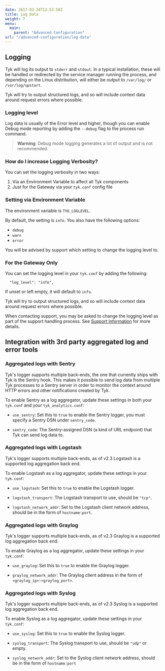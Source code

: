 ```yaml
---
date: 2017-03-24T12:53:50Z
title: Log Data
weight: 7
menu: 
  main:
    parent: "Advanced Configuration"
url: "/advanced-configuration/log-data"
---
```


## Logging

Tyk will log its output to `stderr` and `stdout`. In a typical installation, these will be handled or redirected by the service manager running the process, and depending on the Linux distribution, will either be output to `/var/log/` or `/var/log/upstart`.

Tyk will try to output structured logs, and so will include context data around request errors where possible.

### Logging level

Log data is usually of the Error level and higher, though you can enable Debug mode reporting by adding the `--debug` flag to the process run command.

> **Warning**: Debug mode logging generates a lot of output and is not recommended.

### How do I increase Logging Verbosity?

You can set the logging verbosity in two ways:

 1. Via an Environment Variable to affect all Tyk components
 2. Just for the Gateway via your `tyk.conf` config file  

### Setting via Environment Variable

The environment variable is `TYK_LOGLEVEL`.

By default, the setting is `info`. You also have the following options:

* `debug`
* `warn`
* `error`

You will be advised by support which setting to change the logging level to.

### For the Gateway Only

You can set the logging level in your `tyk.conf` by adding the following:

```{.copyWrapper}
  "log_level": "info",
```

If unset or left empty, it will default to `info`. 


Tyk will try to output structured logs, and so will include context data around request errors where possible.

When contacting support, you may be asked to change the logging level as part of the support handling process. See [Support Information](/docs/troubleshooting/tyk-gateway/support-information/) for more details.


## Integration with 3rd party aggregated log and error tools

### Aggregated logs with Sentry

Tyk's logger supports multiple back-ends, the one that currently ships with Tyk is the Sentry hook. This makes it possible to send log data from multiple Tyk processes to a Sentry server in order to monitor the context around HTTP errors and other notifications created by Tyk.

To enable Sentry as a log aggregator, update these settings in both your `tyk.conf` and your `tyk_analytics.conf`:

*   `use_sentry`: Set this to `true` to enable the Sentry logger, you must specify a Sentry DSN under `sentry_code`.

*   `sentry_code`: The Sentry-assigned DSN (a kind of URL endpoint) that Tyk can send log data to.

### Aggregated logs with Logstash

Tyk's logger supports multiple back-ends, as of v2.3 Logstash is a supported log aggregation back end.

To enable Logstash as a log aggregator, update these settings in your `tyk.conf`:

*   `use_logstash`: Set this to `true` to enable the Logstash logger.

*   `logstash_transport`: The Logstash transport to use, should be `"tcp"`.

*   `logstash_network_addr`: Set to the Logstash client network address, should be in the form of `hostname:port`.

### Aggregated logs with Graylog

Tyk's logger supports multiple back-ends, as of v2.3 Graylog is a supported log aggregation back end.

To enable Graylog as a log aggregator, update these settings in your `tyk.conf`:

*   `use_graylog`: Set this to `true` to enable the Graylog logger.

*   `graylog_network_addr`: The Graylog client address in the form of `<graylog_ip>:<graylog_port>`.

### Aggregated logs with Syslog

Tyk's logger supports multiple back-ends, as of v2.3 Syslog is a supported log aggregation back end.

To enable Syslog as a log aggregator, update these settings in your `tyk.conf`:

*   `use_syslog`: Set this to `true` to enable the Syslog logger.

*   `syslog_transport`: The Syslog transport to use, should be `"udp"` or empty.

*   `syslog_network_addr`: Set to the Syslog client network address, should be in the form of `hostname:port`